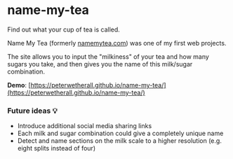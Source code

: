 # name-my-tea
Find out what your cup of tea is called.

Name My Tea (formerly [namemytea.com](https://web.archive.org/web/20180712213923/https://namemytea.com/)) was one of my first web projects.

The site allows you to input the "milkiness" of your tea and how many sugars you take, and then gives you the name of this milk/sugar combination.

**Demo**: [https://peterwetherall.github.io/name-my-tea/](https://peterwetherall.github.io/name-my-tea/)

### Future ideas 💡

- Introduce additional social media sharing links
- Each milk and sugar combination could give a completely unique name
- Detect and name sections on the milk scale to a higher resolution (e.g. eight splits instead of four)
